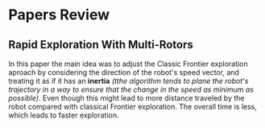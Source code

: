 # Papers Review

## Rapid Exploration With Multi-Rotors

In this paper the main idea was to adjust the Classic Frontier exploration aproach by considering the direction of the robot's speed vector, and treating it as if it has an **inertia** *(tthe algorithm tends to plane the robot's trajectory in a way to ensure  that the change in the speed as minimum as possible)*. Even though this might lead to more distance traveled by the robot compared with classical Frontier exploration. The overall time is less, which leads to faster exploration.
